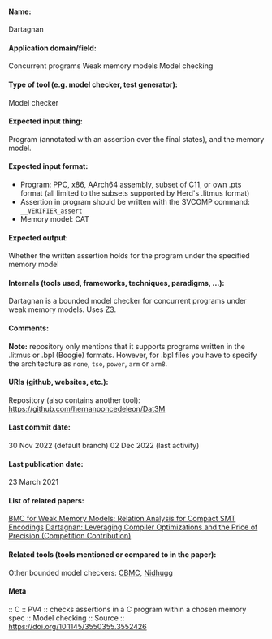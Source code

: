 #### Name:
Dartagnan

#### Application domain/field:
Concurrent programs
Weak memory models
Model checking

#### Type of tool (e.g. model checker, test generator):
Model checker

#### Expected input thing:
Program (annotated with an assertion over the final states), and the memory model.

#### Expected input format:
- Program: PPC, x86, AArch64 assembly, subset of C11, or own .pts format (all limited to the subsets supported by Herd's .litmus format)
- Assertion in program should be written with the SVCOMP command: `__VERIFIER_assert`
- Memory model: CAT

#### Expected output:
Whether the written assertion holds for the program under the specified memory model

#### Internals (tools used, frameworks, techniques, paradigms, ...):
Dartagnan is a bounded model checker for concurrent programs under weak memory models.
Uses [Z3](../Solvers/SMT/Z3.md).

#### Comments:
**Note:** repository only mentions that it supports programs written in the .litmus or .bpl (Boogie) formats. However, for .bpl files you have to specify the architecture as `none`, `tso`, `power`, `arm` or `arm8`.

#### URIs (github, websites, etc.):
Repository (also contains another tool): https://github.com/hernanponcedeleon/Dat3M

#### Last commit date:
30 Nov 2022 (default branch)
02 Dec 2022 (last activity)

#### Last publication date:
23 March 2021

#### List of related papers:
[BMC for Weak Memory Models: Relation Analysis for Compact SMT Encodings](https://doi.org/10.1007/978-3-030-25540-4_19)
[Dartagnan: Leveraging Compiler Optimizations and the Price of Precision (Competition Contribution)](https://doi.org/10.1007/978-3-030-72013-1_26)

#### Related tools (tools mentioned or compared to in the paper):
Other bounded model checkers: [CBMC](CBMC.md), [Nidhugg](../Nidhugg.md)

#### Meta
:: C
:: PV4 :: checks assertions in a C program within a chosen memory spec
:: Model checking
:: Source :: https://doi.org/10.1145/3550355.3552426
